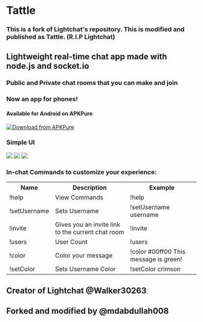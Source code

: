 # Tattle


### This is a fork of Lightchat's repository. This is modified and published as Tattle. (R.I.P Lightchat)

## Lightweight real-time chat app made with node.js and socket.io
### Public and Private chat rooms that you can make and join
### Now an app for phones!
#### Available for Android on APKPure
[![Download from APKPure](https://static.apkpure.com/www/static/imgs/logo_new@2x.png)](https://d.apkpure.com/b/APK/co.median.android.pqkqxl?version=latest)

### Simple UI
![](https://github.com/Walker30263/lightchat/blob/main/assets/ui-screenshots/ui_v1-1.png?raw=true)
![](https://github.com/Walker30263/lightchat/blob/main/assets/ui-screenshots/chat-ui_v1-1.png?raw=true)
![](https://github.com/Walker30263/lightchat/blob/main/assets/ui-screenshots/gettingInvited-ui_v1-1.png?raw=true)
### In-chat Commands to customize your experience:
<table>
          <tr>
            <th>Name</th>
            <th>Description</th>
            <th>Example</th>
          </tr>
          <tr>
            <td>!help</td>
            <td>View Commands</td>
            <td>!help</td>
          </tr>
          <tr>
            <td>!setUsername</td>
            <td>Sets Username</td>
            <td>!setUsername username</td>
          </tr>
          <tr>
            <td>!invite</td>
            <td>Gives you an invite link to the current chat room</td>
            <td>!invite</td>
          </tr>
          <tr>
            <td>!users</td>
            <td>User Count</td>
            <td>!users</td>
          </tr>
          <tr>
            <td>!color</td>
            <td>Color your message</td>
            <td>!color #00ff00 This message is green!</td>
          </tr>
          <tr>
            <td>!setColor</td>
            <td>Sets Username Color</td>
            <td>!setColor crimson</td>
          </tr>
        </table>

## Creator of Lightchat @Walker30263

## Forked and modified by @mdabdullah008
